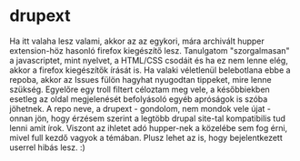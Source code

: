 # drupext
Ha itt valaha lesz valami, akkor az az egykori, mára archivált hupper extension-höz hasonló firefox kiegészítő lesz.
Tanulgatom "szorgalmasan" a javascriptet, mint nyelvet, a HTML/CSS csodáit és ha ez nem lenne elég, akkor a firefox kiegészítők írását is. Ha valaki véletlenül belebotlana ebbe a repoba, akkor az Issues fülön hagyhat nyugodtan tippeket, mire lenne szükség. Egyelőre egy troll filtert céloztam meg vele, a későbbiekben esetleg az oldal megjelenését befolyásoló egyéb apróságok is szóba jöhetnek.
A repo neve, a drupext - gondolom, nem mondok vele újat - onnan jön, hogy érzésem szerint a legtöbb drupal site-tal kompatibilis tud lenni amit írok. Viszont az ihletet adó hupper-nek a közelébe sem fog érni, mivel full kezdő vagyok a témában. Plusz lehet az is, hogy bejelentkezett userrel hibás lesz. :)

